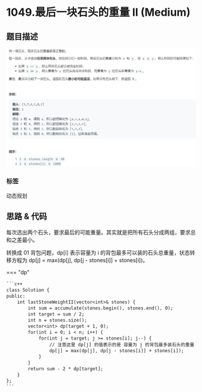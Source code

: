 # 1049.最后一块石头的重量 II (Medium)

## 题目描述

![](1049.png)

### 标签 

动态规划

## 思路 & 代码

每次选出两个石头，要求最后的可能重量。其实就是把所有石头分成两组，要求总和之差最小。

转换成 01 背包问题，dp[i] 表示容量为 i 的背包最多可以装的石头总重量，状态转移方程为 dp[j] = max(dp[j], dp[j - stones[i]] + stones[i])。

=== "dp"

    ```c++
    class Solution {
    public:
        int lastStoneWeightII(vector<int>& stones) {
            int sum = accumulate(stones.begin(), stones.end(), 0);
            int target = sum / 2;
            int n = stones.size();
            vector<int> dp(target + 1, 0);
            for(int i = 0; i < n; i++) {
                for(int j = target; j >= stones[i]; j--) {
                    // 注意这里 dp[j] 的值表示的是 容量为 j 的背包最多装石头的重量
                    dp[j] = max(dp[j], dp[j - stones[i]] + stones[i]);
                }
            }
            return sum - 2 * dp[target];
        }
    };
    ```